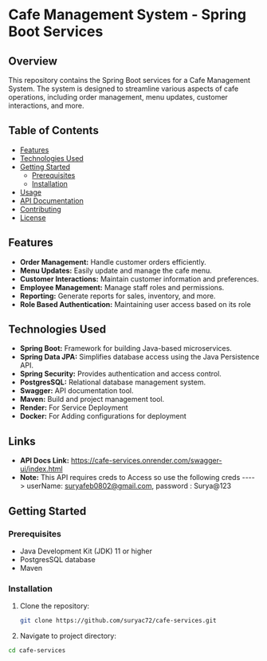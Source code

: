 # Cafe Management System - Spring Boot Services

## Overview

This repository contains the Spring Boot services for a Cafe Management System. The system is designed to streamline various aspects of cafe operations, including order management, menu updates, customer interactions, and more.

## Table of Contents

- [Features](#features)
- [Technologies Used](#technologies-used)
- [Getting Started](#getting-started)
  - [Prerequisites](#prerequisites)
  - [Installation](#installation)
- [Usage](#usage)
- [API Documentation](#api-documentation)
- [Contributing](#contributing)
- [License](#license)

## Features

- **Order Management:** Handle customer orders efficiently.
- **Menu Updates:** Easily update and manage the cafe menu.
- **Customer Interactions:** Maintain customer information and preferences.
- **Employee Management:** Manage staff roles and permissions.
- **Reporting:** Generate reports for sales, inventory, and more.
- **Role Based Authentication:** Maintaining user access based on its role

## Technologies Used

- **Spring Boot:** Framework for building Java-based microservices.
- **Spring Data JPA:** Simplifies database access using the Java Persistence API.
- **Spring Security:** Provides authentication and access control.
- **PostgresSQL:** Relational database management system.
- **Swagger:** API documentation tool.
- **Maven:** Build and project management tool.
- **Render:** For Service Deployment
- **Docker:** For Adding configurations for deployment

## Links 

- **API Docs Link:** https://cafe-services.onrender.com/swagger-ui/index.html
- **Note:** This API requires creds to Access so use the following creds ----> userName: suryafeb0802@gmail.com, password : Surya@123
  
## Getting Started

### Prerequisites

- Java Development Kit (JDK) 11 or higher
- PostgresSQL database
- Maven

### Installation

1. Clone the repository:

   ```bash
   git clone https://github.com/suryac72/cafe-services.git

2. Navigate to project directory:

  ```bash
  cd cafe-services
